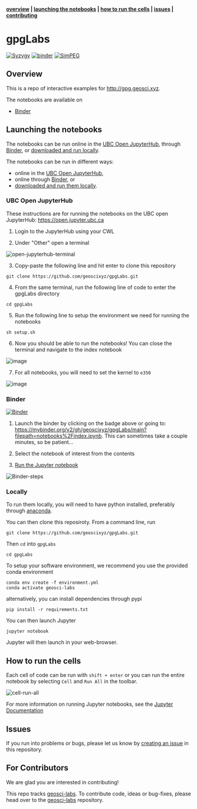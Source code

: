 **[overview](#overview) | [launching the notebooks](#launching-the-notebooks) | [how to run the cells](#how-to-run-the-cells) | [issues](#issues) | [contributing](#for-contributors)**

# gpgLabs

[![Syzygy](https://img.shields.io/badge/launch-syzygy-important)](https://ubc.syzygy.ca/jupyter/hub/user-redirect/git-pull?repo=https%3A%2F%2Fgithub.com%2Fgeoscixyz%2FgpgLabs&urlpath=tree%2FgpgLabs%2Fnotebooks%2Findex.ipynb)
[![binder](http://mybinder.org/badge.svg)](https://mybinder.org/v2/gh/geoscixyz/gpgLabs/main?filepath=notebooks%2Findex.ipynb)
[![SimPEG](https://img.shields.io/badge/powered%20by-SimPEG-blue.svg)](http://simpeg.xyz)

## Overview

This is a repo of interactive examples for http://gpg.geosci.xyz.

The notebooks are available on
- [Binder](https://mybinder.org/v2/gh/geoscixyz/gpgLabs/main?filepath=notebooks%2Findex.ipynb)

<!-- <img src="https://em.geosci.xyz/_images/DC_LayeredEarth_notebook.png" width=60% align="center">
 -->

## Launching the notebooks

The notebooks can be run online in the [UBC Open JupyterHub](#ubc-open-jupyterhub), through [Binder](#Binder), or [downloaded and run locally](#Locally).

The notebooks can be run in different ways:
- online in the [UBC Open JupyterHub](#UBC-Open-JupyterHub),
- online through [Binder](#Binder), or
- [downloaded and run them locally](#Locally).

### UBC Open JupyterHub 

These instructions are for running the notebooks on the UBC open JupyterHub: https://open.jupyter.ubc.ca

1. Login to the JupyterHub using your CWL

2. Under "Other" open a terminal 

![open-jupyterhub-terminal](https://user-images.githubusercontent.com/6361812/186590219-7c8a5cab-adbb-42cb-b848-2f0ede3f5698.png)

3. Copy-paste the following line and hit enter to clone this repository
```
git clone https://github.com/geoscixyz/gpgLabs.git
```

4. From the same terminal, run the following line of code to enter the gpgLabs directory 
```
cd gpgLabs
```

5. Run the following line to setup the environment we need for running the notebooks 
```
sh setup.sh
```

6. Now you should be able to run the notebooks! You can close the terminal and navigate to the index notebook 

![image](https://user-images.githubusercontent.com/6361812/186591509-18bc8302-a230-48c3-9827-38efa08865a3.png)

7. For all notebooks, you will need to set the kernel to `e350`

![image](https://user-images.githubusercontent.com/6361812/186592503-6d4f7f3d-5c79-45f6-8954-af4a74f67a31.png)



### Binder

[![Binder](https://mybinder.org/badge.svg)](https://mybinder.org/v2/gh/geoscixyz/gpgLabs/main?filepath=notebooks%2Findex.ipyn)

1. Launch the binder by clicking on the badge above or going to: https://mybinder.org/v2/gh/geoscixyz/gpgLabs/main?filepath=notebooks%2Findex.ipynb.
   This can sometimes take a couple minutes, so be patient...

2. Select the notebook of interest from the contents

3. [Run the Jupyter notebook](#Running-the-notebooks)

![Binder-steps](https://em.geosci.xyz/_images/binder-steps.png)

### Locally

To run them locally, you will need to have python installed, preferably through [anaconda](https://www.anaconda.com/download/).

You can then clone this reposiroty. From a command line, run

```
git clone https://github.com/geoscixyz/gpgLabs.git
```

Then `cd` into `gpgLabs`

```
cd gpgLabs
```

To setup your software environment, we recommend you use the provided conda environment

```
conda env create -f environment.yml
conda activate geosci-labs
```

alternatively, you can install dependencies through pypi
```
pip install -r requirements.txt
```

You can then launch Jupyter
```
jupyter notebook
```

Jupyter will then launch in your web-browser.

## How to run the cells

Each cell of code can be run with `shift + enter` or you can run the entire notebook by selecting `Cell` and `Run All` in the toolbar.

![cell-run-all](https://em.geosci.xyz/_images/run_all_cells.png)

For more information on running Jupyter notebooks, see the [Jupyter Documentation](https://jupyter.readthedocs.io/en/latest/)

## Issues

If you run into problems or bugs, please let us know by [creating an issue](https://github.com/geoscixyz/gpgLabs/issues/new) in this repository.

## For Contributors

We are glad you are interested in contributing! 

This repo tracks [geosci-labs](https://github.com/geoscixyz/geosci-labs). To contribute code, ideas or bug-fixes, please head over to the [geosci-labs](https://github.com/geoscixyz/geosci-labs) repository. 




